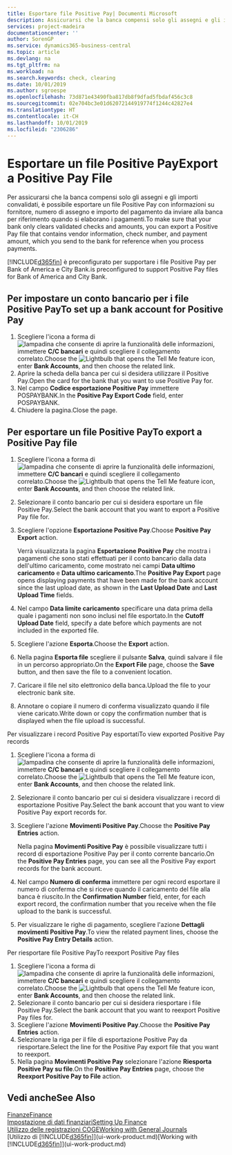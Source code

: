 ```yaml
---
title: Esportare file Positive Pay| Documenti Microsoft
description: Assicurarsi che la banca compensi solo gli assegni e gli importi convalidati tramite l'esportazione di file Positive Pay che contengano informazioni sul fornitore e pagamento.
services: project-madeira
documentationcenter: ''
author: SorenGP
ms.service: dynamics365-business-central
ms.topic: article
ms.devlang: na
ms.tgt_pltfrm: na
ms.workload: na
ms.search.keywords: check, clearing
ms.date: 10/01/2019
ms.author: sgroespe
ms.openlocfilehash: 73d871e43490fba817db8f9dfad5fbdaf456c3c8
ms.sourcegitcommit: 02e704bc3e01d62072144919774f1244c42827e4
ms.translationtype: HT
ms.contentlocale: it-CH
ms.lasthandoff: 10/01/2019
ms.locfileid: "2306286"
---
```

# <a name="export-a-positive-pay-file"></a><span data-ttu-id="5f034-103">Esportare un file Positive Pay</span><span class="sxs-lookup"><span data-stu-id="5f034-103">Export a Positive Pay File</span></span>
<span data-ttu-id="5f034-104">Per assicurarsi che la banca compensi solo gli assegni e gli importi convalidati, è possibile esportare un file Positive Pay con informazioni su fornitore, numero di assegno e importo del pagamento da inviare alla banca per riferimento quando si elaborano i pagamenti.</span><span class="sxs-lookup"><span data-stu-id="5f034-104">To make sure that your bank only clears validated checks and amounts, you can export a Positive Pay file that contains vendor information, check number, and payment amount, which you send to the bank for reference when you process payments.</span></span>

[!INCLUDE[d365fin](includes/d365fin_md.md)] <span data-ttu-id="5f034-105">è preconfigurato per supportare i file Positive Pay per Bank of America e City Bank.</span><span class="sxs-lookup"><span data-stu-id="5f034-105">is preconfigured to support Positive Pay files for Bank of America and City Bank.</span></span>

## <a name="to-set-up-a-bank-account-for-positive-pay"></a><span data-ttu-id="5f034-106">Per impostare un conto bancario per i file Positive Pay</span><span class="sxs-lookup"><span data-stu-id="5f034-106">To set up a bank account for Positive Pay</span></span>
1. <span data-ttu-id="5f034-107">Scegliere l'icona a forma di ![lampadina che consente di aprire la funzionalità delle informazioni](media/ui-search/search_small.png "Informazioni sull'operazione che si desidera eseguire"), immettere **C/C bancari** e quindi scegliere il collegamento correlato.</span><span class="sxs-lookup"><span data-stu-id="5f034-107">Choose the ![Lightbulb that opens the Tell Me feature](media/ui-search/search_small.png "Tell me what you want to do") icon, enter **Bank Accounts**, and then choose the related link.</span></span>
2. <span data-ttu-id="5f034-108">Aprire la scheda della banca per cui si desidera utilizzare il Positive Pay.</span><span class="sxs-lookup"><span data-stu-id="5f034-108">Open the card for the bank that you want to use Positive Pay for.</span></span>
3. <span data-ttu-id="5f034-109">Nel campo **Codice esportazione Positive Pay** immettere POSPAYBANK.</span><span class="sxs-lookup"><span data-stu-id="5f034-109">In the **Positive Pay Export Code** field, enter POSPAYBANK.</span></span>
4. <span data-ttu-id="5f034-110">Chiudere la pagina.</span><span class="sxs-lookup"><span data-stu-id="5f034-110">Close the page.</span></span>

## <a name="to-export-a-positive-pay-file"></a><span data-ttu-id="5f034-111">Per esportare un file Positive Pay</span><span class="sxs-lookup"><span data-stu-id="5f034-111">To export a Positive Pay file</span></span>
1. <span data-ttu-id="5f034-112">Scegliere l'icona a forma di ![lampadina che consente di aprire la funzionalità delle informazioni](media/ui-search/search_small.png "Informazioni sull'operazione che si desidera eseguire"), immettere **C/C bancari** e quindi scegliere il collegamento correlato.</span><span class="sxs-lookup"><span data-stu-id="5f034-112">Choose the ![Lightbulb that opens the Tell Me feature](media/ui-search/search_small.png "Tell me what you want to do") icon, enter **Bank Accounts**, and then choose the related link.</span></span>
2. <span data-ttu-id="5f034-113">Selezionare il conto bancario per cui si desidera esportare un file Positive Pay.</span><span class="sxs-lookup"><span data-stu-id="5f034-113">Select the bank account that you want to export a Positive Pay file for.</span></span>
3. <span data-ttu-id="5f034-114">Scegliere l'opzione **Esportazione Positive Pay**.</span><span class="sxs-lookup"><span data-stu-id="5f034-114">Choose **Positive Pay Export** action.</span></span>

    <span data-ttu-id="5f034-115">Verrà visualizzata la pagina **Esportazione Positive Pay** che mostra i pagamenti che sono stati effettuati per il conto bancario dalla data dell'ultimo caricamento, come mostrato nei campi **Data ultimo caricamento** e **Data ultimo caricamento**.</span><span class="sxs-lookup"><span data-stu-id="5f034-115">The **Positive Pay Export** page opens displaying payments that have been made for the bank account since the last upload date, as shown in the **Last Upload Date** and **Last Upload Time** fields.</span></span>
4. <span data-ttu-id="5f034-116">Nel campo **Data limite caricamento** specificare una data prima della quale i pagamenti non sono inclusi nel file esportato.</span><span class="sxs-lookup"><span data-stu-id="5f034-116">In the **Cutoff Upload Date** field, specify a date before which payments are not included in the exported file.</span></span>
5. <span data-ttu-id="5f034-117">Scegliere l'azione **Esporta**.</span><span class="sxs-lookup"><span data-stu-id="5f034-117">Choose the **Export** action.</span></span>
6. <span data-ttu-id="5f034-118">Nella pagina **Esporta file** scegliere il pulsante **Salva**, quindi salvare il file in un percorso appropriato.</span><span class="sxs-lookup"><span data-stu-id="5f034-118">On the **Export File** page, choose the **Save** button, and then save the file to a convenient location.</span></span>
7. <span data-ttu-id="5f034-119">Caricare il file nel sito elettronico della banca.</span><span class="sxs-lookup"><span data-stu-id="5f034-119">Upload the file to your electronic bank site.</span></span>
8. <span data-ttu-id="5f034-120">Annotare o copiare il numero di conferma visualizzato quando il file viene caricato.</span><span class="sxs-lookup"><span data-stu-id="5f034-120">Write down or copy the confirmation number that is displayed when the file upload is successful.</span></span>

<span data-ttu-id="5f034-121">Per visualizzare i record Positive Pay esportati</span><span class="sxs-lookup"><span data-stu-id="5f034-121">To view exported Positive Pay records</span></span>

1. <span data-ttu-id="5f034-122">Scegliere l'icona a forma di ![lampadina che consente di aprire la funzionalità delle informazioni](media/ui-search/search_small.png "Informazioni sull'operazione che si desidera eseguire"), immettere **C/C bancari** e quindi scegliere il collegamento correlato.</span><span class="sxs-lookup"><span data-stu-id="5f034-122">Choose the ![Lightbulb that opens the Tell Me feature](media/ui-search/search_small.png "Tell me what you want to do") icon, enter **Bank Accounts**, and then choose the related link.</span></span>
2. <span data-ttu-id="5f034-123">Selezionare il conto bancario per cui si desidera visualizzare i record di esportazione Positive Pay.</span><span class="sxs-lookup"><span data-stu-id="5f034-123">Select the bank account that you want to view Positive Pay export records for.</span></span>
3. <span data-ttu-id="5f034-124">Scegliere l'azione **Movimenti Positive Pay**.</span><span class="sxs-lookup"><span data-stu-id="5f034-124">Choose the **Positive Pay Entries** action.</span></span>

    <span data-ttu-id="5f034-125">Nella pagina **Movimenti Positive Pay** è possibile visualizzare tutti i record di esportazione Positive Pay per il conto corrente bancario.</span><span class="sxs-lookup"><span data-stu-id="5f034-125">On the **Positive Pay Entries** page, you can see all the Positive Pay export records for the bank account.</span></span>
4. <span data-ttu-id="5f034-126">Nel campo **Numero di conferma** immettere per ogni record esportare il numero di conferma che si riceve quando il caricamento del file alla banca è riuscito.</span><span class="sxs-lookup"><span data-stu-id="5f034-126">In the **Confirmation Number** field, enter, for each export record, the confirmation number that you receive when the file upload to the bank is successful.</span></span>
5. <span data-ttu-id="5f034-127">Per visualizzare le righe di pagamento, scegliere l'azione **Dettagli movimenti Positive Pay**.</span><span class="sxs-lookup"><span data-stu-id="5f034-127">To view the related payment lines, choose the **Positive Pay Entry Details** action.</span></span>

<span data-ttu-id="5f034-128">Per riesportare file Positive Pay</span><span class="sxs-lookup"><span data-stu-id="5f034-128">To reexport Positive Pay files</span></span>

1. <span data-ttu-id="5f034-129">Scegliere l'icona a forma di ![lampadina che consente di aprire la funzionalità delle informazioni](media/ui-search/search_small.png "Informazioni sull'operazione che si desidera eseguire"), immettere **C/C bancari** e quindi scegliere il collegamento correlato.</span><span class="sxs-lookup"><span data-stu-id="5f034-129">Choose the ![Lightbulb that opens the Tell Me feature](media/ui-search/search_small.png "Tell me what you want to do") icon, enter **Bank Accounts**, and then choose the related link.</span></span>
2. <span data-ttu-id="5f034-130">Selezionare il conto bancario per cui si desidera riesportare i file Positive Pay.</span><span class="sxs-lookup"><span data-stu-id="5f034-130">Select the bank account that you want to reexport Positive Pay files for.</span></span>
3. <span data-ttu-id="5f034-131">Scegliere l'azione **Movimenti Positive Pay**.</span><span class="sxs-lookup"><span data-stu-id="5f034-131">Choose the **Positive Pay Entries** action.</span></span>
4. <span data-ttu-id="5f034-132">Selezionare la riga per il file di esportazione Positive Pay da riesportare.</span><span class="sxs-lookup"><span data-stu-id="5f034-132">Select the line for the Positive Pay export file that you want to reexport.</span></span>
5. <span data-ttu-id="5f034-133">Nella pagina **Movimenti Positive Pay** selezionare l'azione **Riesporta Positive Pay su file**.</span><span class="sxs-lookup"><span data-stu-id="5f034-133">On the **Positive Pay Entries** page, choose the **Reexport Positive Pay to File** action.</span></span>

## <a name="see-also"></a><span data-ttu-id="5f034-134">Vedi anche</span><span class="sxs-lookup"><span data-stu-id="5f034-134">See Also</span></span>
[<span data-ttu-id="5f034-135">Finanze</span><span class="sxs-lookup"><span data-stu-id="5f034-135">Finance</span></span>](finance.md)  
[<span data-ttu-id="5f034-136">Impostazione di dati finanziari</span><span class="sxs-lookup"><span data-stu-id="5f034-136">Setting Up Finance</span></span>](finance-setup-finance.md)  
[<span data-ttu-id="5f034-137">Utilizzo delle registrazioni COGE</span><span class="sxs-lookup"><span data-stu-id="5f034-137">Working with General Journals</span></span>](ui-work-general-journals.md)  
<span data-ttu-id="5f034-138">[Utilizzo di [!INCLUDE[d365fin](includes/d365fin_md.md)]](ui-work-product.md)</span><span class="sxs-lookup"><span data-stu-id="5f034-138">[Working with [!INCLUDE[d365fin](includes/d365fin_md.md)]](ui-work-product.md)</span></span>
